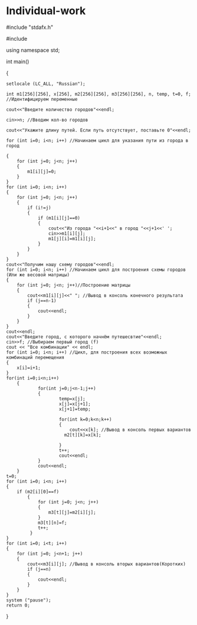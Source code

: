 # Individual-work

#include "stdafx.h"

#include <iostream>

using namespace std;

int main()

{

    setlocale (LC_ALL, "Russian");
    
    int m1[256][256], x[256], m2[256][256], m3[256][256], n, temp, t=0, f; //Идентифицируем переменные
    
    cout<<"Введите количество городов"<<endl;
    
    cin>>n; //Вводим кол-во городов
    
    cout<<"Укажите длину путей. Если путь отсутствует, поставьте 0"<<endl;
    
    for (int i=0; i<n; i++) //Начинаем цикл для указания пути из города в город
    
    {
        for (int j=0; j<n; j++)
        {
            m1[i][j]=0;
        }
    }
    for (int i=0; i<n; i++)
    {
        for (int j=0; j<n; j++)
        {
            if (i!=j)
            {
                if (m1[i][j]==0)
                {
                    cout<<"Из города "<<i+1<<" в город "<<j+1<<' '; 
                    cin>>m1[i][j]; 
                    m1[j][i]=m1[i][j]; 
                }
            }
        }
    }
    cout<<"Получим нашу схему городов"<<endl;
    for (int i=0; i<n; i++) //Начинаем цикл для построения схемы городов (Или же весовой матрицы)
    {
        for (int j=0; j<n; j++)//Построение матрицы
        {
            cout<<m1[i][j]<<" "; //Вывод в консоль конечного результата
            if (j==n-1)
            {
                cout<<endl;
            }
        }
    }
    cout<<endl;
    cout<<"Введите город, с которого начнём путешесвтие"<<endl;
    cin>>f; //Выбираем первый город (f)
	cout << "Все комбинации" << endl;
    for (int i=0; i<n; i++) //Цикл, для построения всех возможных комбинаций перемещения
    {
        x[i]=i+1;
    }
    for(int i=0;i<n;i++)
        {
                for(int j=0;j<n-1;j++)
                {
                        temp=x[j];
                        x[j]=x[j+1];
                        x[j+1]=temp;
 
                        for(int k=0;k<n;k++)
                        {
                            cout<<x[k]; //Вывод в консоль первых вариантов
                          m2[t][k]=x[k];
                          
                        }
                        t++;
                        cout<<endl; 
                }
				cout<<endl;
        }
    t=0;
    for (int i=0; i<n; i++)
    {
        if (m2[i][0]==f)
            {
                for (int j=0; j<n; j++)
                {
                    m3[t][j]=m2[i][j];
                }
                m3[t][n]=f;
                t++;
             }
    }
    for (int i=0; i<t; i++)
    {
        for (int j=0; j<n+1; j++)
        {
            cout<<m3[i][j]; //Вывод в консоль вторых вариантов(Коротких)
            if (j==n)
            {
                cout<<endl;
            }
        }
    }
    system ("pause");
    return 0;
}
